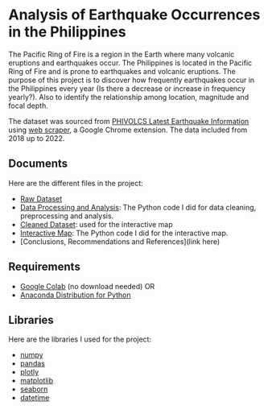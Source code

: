 # Analysis of Earthquake Occurrences in the Philippines

The Pacific Ring of Fire is a region in the Earth where many volcanic eruptions and earthquakes occur. The Philippines is located in the Pacific Ring of Fire and is prone to earthquakes and volcanic eruptions. The purpose of this project is to discover how frequently earthquakes occur in the Philippines every year (Is there a decrease or increase in frequency yearly?). Also to identify the relationship among location, magnitude and focal depth.

The dataset was sourced from [PHIVOLCS Latest Earthquake Information](https://earthquake.phivolcs.dost.gov.ph/) using [web scraper](https://webscraper.io/), a Google Chrome extension. The data included from 2018 up to 2022.

## Documents

Here are the different files in the project:

* [Raw Dataset](https://github.com/ecleodominique/philippine_earthquake_analysis/blob/main/Raw_earthquake.csv) 
* [Data Processing and Analysis](https://github.com/ecleodominique/philippine_earthquake_analysis/blob/main/Earthquake_initial.ipynb): The Python code I did for data cleaning, preprocessing and analysis.
* [Cleaned Dataset](https://github.com/ecleodominique/philippine_earthquake_analysis/blob/main/earthquake_18-22_clean.csv): used for the interactive map
* [Interactive Map](https://github.com/ecleodominique/philippine_earthquake_analysis/blob/main/Earthquake_Map.ipynb): The Python code I did for the interactive map.
* [Conclusions, Recommendations and References](link here)

## Requirements

* [Google Colab](https://research.google.com/colaboratory/) (no download needed)
OR
* [Anaconda Distribution for Python](https://www.anaconda.com/download)

## Libraries

Here are the libraries I used for the project:

* [numpy](https://numpy.org/)
* [pandas](https://pandas.pydata.org/)
* [plotly](https://plotly.com/python/)
* [matplotlib](https://matplotlib.org/)
* [seaborn](https://seaborn.pydata.org/)
* [datetime](https://docs.python.org/3/library/datetime.html)
